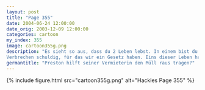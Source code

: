 ```yaml
---
layout: post
title: "Page 355"
date: 2004-06-24 12:00:00
date_orig: 2003-12-09 12:00:00
categories: cartoon
my_index: 355
image: cartoon355g.png
description: "Es sieht so aus, dass du 2 Leben lebst. In einem bist du Preston Pigglesworth, Programmierer in einer angesehenen Softwarefirma. Du hast eine Sozialversicherungsnummer, bezahlst Steuern hilfst deiner Vermieterin den Müll rauszu tragen. Das andere lebst du im Computer unter dem Hacker alias \"NeoPreston\". Du bist für jedes
Verbrechen schuldig, für das wir ein Gesetz haben. Eins dieser Leben hat eine Zukunft, das ander nicht Ich versuche nur die Matrix zu finden Warez Seiten auf dem Arbeitsrechner zu betreiben zählt nicht als \"Matrix finden\" Boss Dog Preston"
germantitle: "Preston hilft seiner Vermieterin den Müll raus tragen?"
---
```


{% include figure.html src="cartoon355g.png" alt="Hackles Page 355"  %}
